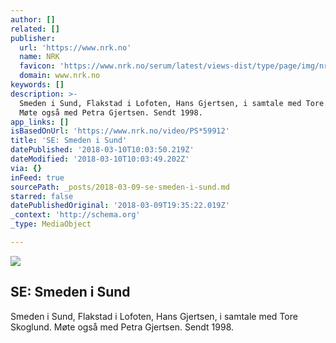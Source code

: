 ```yaml
---
author: []
related: []
publisher:
  url: 'https://www.nrk.no'
  name: NRK
  favicon: 'https://www.nrk.no/serum/latest/views-dist/type/page/img/nrk.ico'
  domain: www.nrk.no
keywords: []
description: >-
  Smeden i Sund, Flakstad i Lofoten, Hans Gjertsen, i samtale med Tore Skoglund.
  Møte også med Petra Gjertsen. Sendt 1998. 
app_links: []
isBasedOnUrl: 'https://www.nrk.no/video/PS*59912'
title: 'SE: Smeden i Sund'
datePublished: '2018-03-10T10:03:50.219Z'
dateModified: '2018-03-10T10:03:49.202Z'
via: {}
inFeed: true
sourcePath: _posts/2018-03-09-se-smeden-i-sund.md
starred: false
datePublishedOriginal: '2018-03-09T19:35:22.019Z'
_context: 'http://schema.org'
_type: MediaObject

---
```

<article style=""><img src="https://imgflo.herokuapp.com/graph/2b2431f8e7ba7b0/44e062d1569ec706de8bdacfaa6e7bf4/noop?input=https%3A%2F%2Fgfx.nrk.no%2FxqrYUYax5N-VRTu5prShegNIEST-NLkfMcfpgJuukA_g" /><h1>SE: Smeden i Sund</h1><p>Smeden i Sund, Flakstad i Lofoten, Hans Gjertsen, i samtale med Tore Skoglund. Møte også med Petra Gjertsen. Sendt 1998. </p></article>